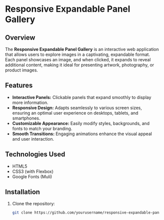 # Responsive Expandable Panel Gallery

## Overview

The **Responsive Expandable Panel Gallery** is an interactive web application that allows users to explore images in a captivating, expandable format. Each panel showcases an image, and when clicked, it expands to reveal additional content, making it ideal for presenting artwork, photography, or product images.

## Features

- **Interactive Panels:** Clickable panels that expand smoothly to display more information.
- **Responsive Design:** Adapts seamlessly to various screen sizes, ensuring an optimal user experience on desktops, tablets, and smartphones.
- **Customizable Appearance:** Easily modify styles, backgrounds, and fonts to match your branding.
- **Smooth Transitions:** Engaging animations enhance the visual appeal and user interaction.

## Technologies Used

- HTML5
- CSS3 (with Flexbox)
- Google Fonts (Muli)

## Installation

1. Clone the repository:

   ```bash
   git clone https://github.com/yourusername/responsive-expandable-panel-gallery.git
